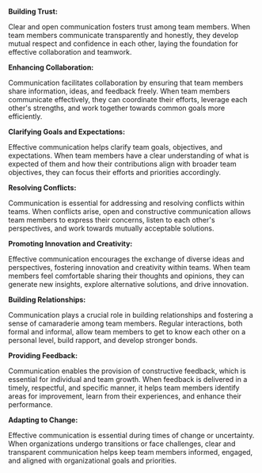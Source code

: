 **Building Trust:**

Clear and open communication fosters trust among team members. When team members communicate transparently and honestly, they develop mutual respect and confidence in each other, laying the foundation for effective collaboration and teamwork.

**Enhancing Collaboration:**

Communication facilitates collaboration by ensuring that team members share information, ideas, and feedback freely. When team members communicate effectively, they can coordinate their efforts, leverage each other's strengths, and work together towards common goals more efficiently.

**Clarifying Goals and Expectations:**

Effective communication helps clarify team goals, objectives, and expectations. When team members have a clear understanding of what is expected of them and how their contributions align with broader team objectives, they can focus their efforts and priorities accordingly.

**Resolving Conflicts:**

Communication is essential for addressing and resolving conflicts within teams. When conflicts arise, open and constructive communication allows team members to express their concerns, listen to each other's perspectives, and work towards mutually acceptable solutions.

**Promoting Innovation and Creativity:** 

Effective communication encourages the exchange of diverse ideas and perspectives, fostering innovation and creativity within teams. When team members feel comfortable sharing their thoughts and opinions, they can generate new insights, explore alternative solutions, and drive innovation.

**Building Relationships:**

Communication plays a crucial role in building relationships and fostering a sense of camaraderie among team members. Regular interactions, both formal and informal, allow team members to get to know each other on a personal level, build rapport, and develop stronger bonds.

**Providing Feedback:** 

Communication enables the provision of constructive feedback, which is essential for individual and team growth. When feedback is delivered in a timely, respectful, and specific manner, it helps team members identify areas for improvement, learn from their experiences, and enhance their performance.

**Adapting to Change:**

Effective communication is essential during times of change or uncertainty. When organizations undergo transitions or face challenges, clear and transparent communication helps keep team members informed, engaged, and aligned with organizational goals and priorities.
